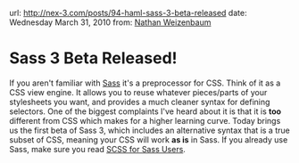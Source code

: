 url: http://nex-3.com/posts/94-haml-sass-3-beta-released
date: Wednesday March 31, 2010
from: [Nathan Weizenbaum](http://www.nex-3.com)

# Sass 3 Beta Released!

If you aren't familiar with [Sass](http://www.sass-lang.com) it's a preprocessor for CSS. Think of it as a CSS view engine. It allows you to reuse whatever pieces/parts of your stylesheets you want, and provides a much cleaner syntax for defining selectors. One of the biggest complaints I've heard about it is that it is __too__ different from CSS which makes for a higher learning curve. Today brings us the first beta of Sass 3, which includes an alternative syntax that is a true subset of CSS, meaning your CSS will work **as is** in Sass. If you already use Sass, make sure you read [SCSS for Sass Users](http://beta.sass-lang.com/docs/yardoc/file.SCSS_FOR_SASS_USERS.html).
